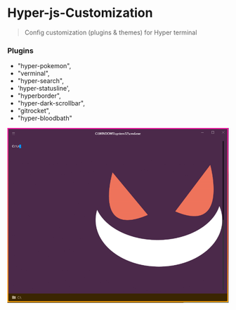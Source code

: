 # Hyper-js-Customization

> Config customization (plugins &amp; themes) for Hyper terminal

### Plugins

-  "hyper-pokemon",
-  "verminal",
-  "hyper-search",
-  'hyper-statusline',
-  "hyperborder",
-  "hyper-dark-scrollbar",
-  "gitrocket",
-  "hyper-bloodbath"

![gengar](gengar.PNG?raw=true)

